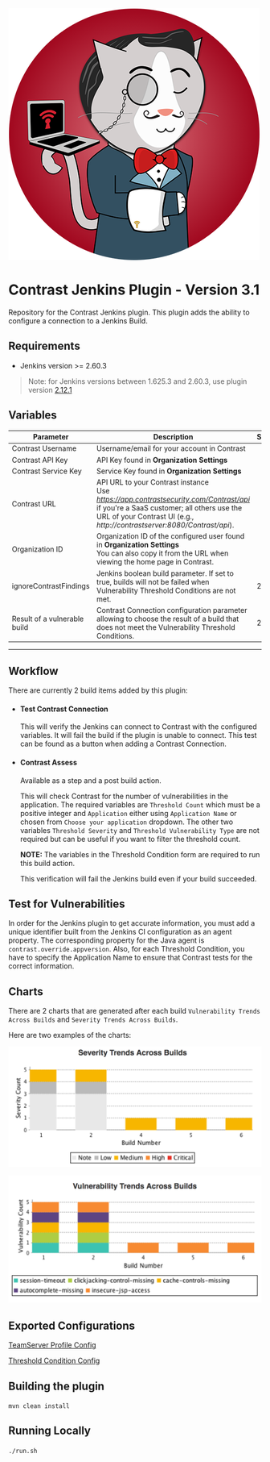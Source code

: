 <!--Jenkins Cat -->
![Jenkins Cat](img/jenkins-cat.png "Jenkins Cat" )

# Contrast Jenkins Plugin - Version 3.1

Repository for the Contrast Jenkins plugin. This plugin adds the ability to configure a connection to a Jenkins Build.

## Requirements
* Jenkins version >= 2.60.3
> Note: for Jenkins versions between 1.625.3 and 2.60.3, use plugin version [2.12.1](https://github.com/jenkinsci/contrast-continuous-application-security-plugin/releases/tag/contrast-continuous-application-security-2.12.1)

## Variables

| Parameter                   | Description                                             | Since |
|-----------------------------|---------------------------------------------------------|-------|
| Contrast Username         | Username/email for your account in Contrast | 
| Contrast API Key          | API Key found in **Organization Settings**                | 
| Contrast Service Key      | Service Key found in **Organization Settings**             |
| Contrast URL          | API URL to your Contrast instance <BR> Use *https://app.contrastsecurity.com/Contrast/api* if you're a SaaS customer; all others use the URL of your Contrast UI (e.g., *http://contrastserver:8080/Contrast/api*). |
| Organization ID | Organization ID of the configured user found in **Organization Settings** <BR> You can also copy it from the URL when viewing the home page in Contrast. |
|ignoreContrastFindings | Jenkins boolean build parameter. If set to true, builds will not be failed when Vulnerability Threshold Conditions are not met. | 2.3 |
| Result of a vulnerable build | Contrast Connection configuration parameter allowing to choose the result of a build that does not meet the Vulnerability Threshold Conditions. | 2.3 |
---

## Workflow

There are currently 2 build items added by this plugin:

* #### Test Contrast Connection

    This will verify the Jenkins can connect to Contrast with the configured variables. It will fail the build if the plugin is unable to connect. This test can be found as a button when adding a Contrast Connection.

* #### Contrast Assess

    Available as a step and a post build action.

    This will check Contrast for the number of vulnerabilities in the application. The required variables are `Threshold Count` which must be a positive integer and `Application` either using `Application Name` or chosen from `Choose your application` dropdown. The other two variables `Threshold Severity` and `Threshold Vulnerability Type` are not required but can be useful if you want to filter the threshold count.
    
    **NOTE:** The variables in the Threshold Condition form are required to run this build action.
    
    This verification will fail the Jenkins build even if your build succeeded.

## Test for Vulnerabilities

In order for the Jenkins plugin to get accurate information, you must add a unique identifier built from the Jenkins CI configuration as an agent property. The corresponding property for the Java agent is `contrast.override.appversion`. Also, for each Threshold Condition, you have to specify the Application Name to ensure that Contrast tests for the correct information.

   
## Charts

There are 2 charts that are generated after each build `Vulnerability Trends Across Builds` and `Severity Trends Across Builds`.

Here are two examples of the charts:

![Severity Trends Across Builds](img/severity_trends.png)

![Vulnerability Trends Across Builds](img/vuln_trends.png)

## Exported Configurations

[TeamServer Profile Config](contrastPluginConfig.xml)

[Threshold Condition Config](vulnerabilityTrendRecorderConfig.xml)

## Building the plugin

`mvn clean install`

## Running Locally

`./run.sh`

